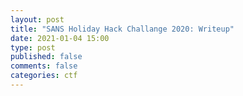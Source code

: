 ```yaml
---
layout: post
title: "SANS Holiday Hack Challange 2020: Writeup"
date: 2021-01-04 15:00
type: post
published: false
comments: false
categories: ctf
---
```

